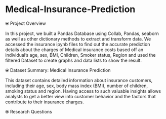 # Medical-Insurance-Prediction

⦿ Project Overview

In this project, we built a Pandas Database using Collab, Pandas, seaborn as well as other dictionary methods to extract and transform data. We accessed the insurance ipynb files to find out the accurate prediction details about the charges of Medical insurance costs based off an individual’s age, sex, BMI, Children, Smoker status, Region and used the filtered Dataset to create graphs and data lists to show the result.

⦿ Dataset Summary: Medical Insurance Prediction

This dataset contains detailed information about insurance customers, including their age, sex, body mass index (BMI), number of children, smoking status and region. Having access to such valuable insights allows analysts to get a better view into customer behavior and the factors that contribute to their insurance charges.

⦿ Research Questions
